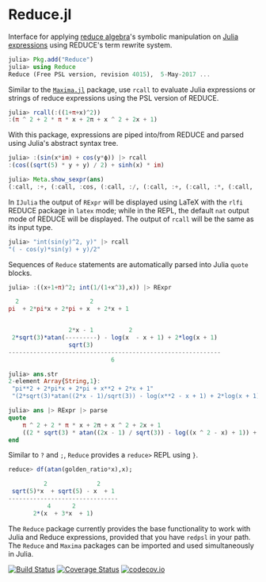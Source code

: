 # Reduce.jl

Interface for applying [reduce algebra](http://www.reduce-algebra.com/index.htm)'s symbolic manipulation on [Julia expressions](https://docs.julialang.org/en/latest/manual/metaprogramming) using REDUCE's term rewrite system.

```Julia
julia> Pkg.add("Reduce")
julia> using Reduce
Reduce (Free PSL version, revision 4015),  5-May-2017 ...
```
Similar to the [`Maxima.jl`](https://github.com/nsmith5/Maxima.jl) package, use `rcall` to evaluate Julia expressions or strings of reduce expressions using the PSL version of REDUCE.
```Julia
julia> rcall(:((1+π+x)^2))
:(π ^ 2 + 2 * π * x + 2π + x ^ 2 + 2x + 1)
```
With this package, expressions are piped into/from REDUCE and parsed using Julia's abstract syntax tree.
```Julia
julia> :(sin(x*im) + cos(y*ϕ)) |> rcall
:(cos((sqrt(5) * y + y) / 2) + sinh(x) * im)

julia> Meta.show_sexpr(ans)
(:call, :+, (:call, :cos, (:call, :/, (:call, :+, (:call, :*, (:call, :sqrt, 5), :y), :y), 2)), (:call, :*, (:call, :sinh, :x), :im))
```
In `IJulia` the output of `RExpr` will be displayed using LaTeX with the `rlfi` REDUCE package in `latex` mode; while in the REPL, the default `nat` output mode of REDUCE will be displayed. The output of `rcall` will be the same as its input type.
```Julia
julia> "int(sin(y)^2, y)" |> rcall
"( - cos(y)*sin(y) + y)/2"
```
Sequences of `Reduce` statements are automatically parsed into Julia `quote` blocks.
```Julia
julia> :((x+1+π)^2; int(1/(1+x^3),x)) |> RExpr

  2                    2
pi  + 2*pi*x + 2*pi + x  + 2*x + 1


                 2*x - 1          2
 2*sqrt(3)*atan(---------) - log(x  - x + 1) + 2*log(x + 1)
                 sqrt(3)
------------------------------------------------------------
                             6

julia> ans.str
2-element Array{String,1}:
 "pi**2 + 2*pi*x + 2*pi + x**2 + 2*x + 1"
 "(2*sqrt(3)*atan((2*x - 1)/sqrt(3)) - log(x**2 - x + 1) + 2*log(x + 1))/6"

julia> ans |> RExpr |> parse
quote
    π ^ 2 + 2 * π * x + 2π + x ^ 2 + 2x + 1
    ((2 * sqrt(3) * atan((2x - 1) / sqrt(3)) - log((x ^ 2 - x) + 1)) + 2 * log(x + 1)) / 6
end
```
Similar to `?` and `;`, `Reduce` provides a `reduce>` REPL using `}`.
```Julia
reduce> df(atan(golden_ratio*x),x);

          2              2
 sqrt(5)*x  + sqrt(5) - x  + 1
-------------------------------
           4      2
       2*(x  + 3*x  + 1)
```

The `Reduce` package currently provides the base functionality to work with Julia and Reduce expressions, provided that you have `redpsl` in your path. The `Reduce` and `Maxima` packages can be imported and used simultaneously in Julia.


[![Build Status](https://travis-ci.org/chakravala/Reduce.jl.svg?branch=master)](https://travis-ci.org/chakravala/Reduce.jl) [![Coverage Status](https://coveralls.io/repos/github/chakravala/Reduce.jl/badge.svg?branch=master)](https://coveralls.io/github/chakravala/Reduce.jl?branch=master) [![codecov.io](http://codecov.io/github/chakravala/Reduce.jl/coverage.svg?branch=master)](http://codecov.io/github/chakravala/Reduce.jl?branch=master)
